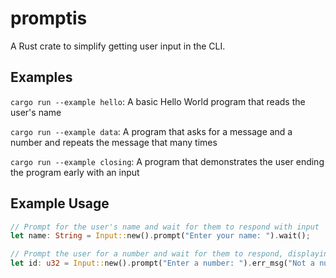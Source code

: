 # promptis
A Rust crate to simplify getting user input in the CLI.

## Examples
`cargo run --example hello`: A basic Hello World program that reads the user's name

`cargo run --example data`: A program that asks for a message and a number and repeats the message that many times

`cargo run --example closing`: A program that demonstrates the user ending the program early with an input

## Example Usage
```rust
// Prompt for the user's name and wait for them to respond with input
let name: String = Input::new().prompt("Enter your name: ").wait();

// Prompt the user for a number and wait for them to respond, displaying the error if they input something else
let id: u32 = Input::new().prompt("Enter a number: ").err_msg("Not a number; please retry").wait();
```